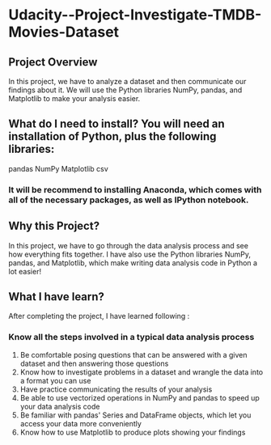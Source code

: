 # Udacity--Project-Investigate-TMDB-Movies-Dataset
## Project Overview
In this project, we have to analyze a dataset and then communicate our findings about it. We will use the Python libraries NumPy, pandas, and Matplotlib to make your analysis easier.

## What do I need to install? You will need an installation of Python, plus the following libraries:

pandas
NumPy
Matplotlib
csv
### It will be recommend to installing Anaconda, which comes with all of the necessary packages, as well as IPython notebook.

## Why this Project?
In this project, we have to go through the data analysis process and see how everything fits together. I have also use the Python libraries NumPy, pandas, and Matplotlib, which make writing data analysis code in Python a lot easier!

## What I have learn?
After completing the project, I have learned following :

### Know all the steps involved in a typical data analysis process
1. Be comfortable posing questions that can be answered with a given dataset and then answering those    questions
2. Know how to investigate problems in a dataset and wrangle the data into a format you can use
3. Have practice communicating the results of your analysis
4. Be able to use vectorized operations in NumPy and pandas to speed up your data analysis code
5. Be familiar with pandas' Series and DataFrame objects, which let you access your data more conveniently
6. Know how to use Matplotlib to produce plots showing your findings
